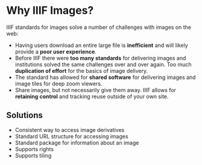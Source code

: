 # Why IIIF Images?

IIIF standards for images solve a number of challenges with images on the web:

- Having users download an entire large file is **inefficient** and will likely provide a **poor user experience**.
- Before IIIF there were **too many standards** for delivering images and institutions solved the same challenges over and over again. Too much **duplication of effort** for the basics of image delivery.
- The standard has allowed for **shared software** for delivering images and image tiles for deep zoom viewers.
- Share images, but not necessarily give them away. IIIF allows for **retaining control** and tracking reuse outside of your own site.

## Solutions

- Consistent way to access image derivatives
- Standard URL structure for accessing images
- Standard package for information about an image
- Supports rights
- Supports tiling


<!-- #todo:0 add section in image on adding rights statement to info.json response -->
